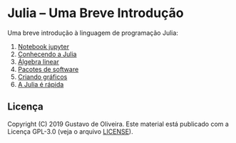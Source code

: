 # Julia – Uma Breve Introdução

Uma breve introdução à linguagem de programação Julia:

1. [Notebook jupyter](01.notebook_jupyter.ipynb)
2. [Conhecendo a Julia](02.conhecendo_a_julia.ipynb)
3. [Álgebra linear](03.algebra_linear.ipynb)
4. [Pacotes de software](04.pacotes_de_software.ipynb)
5. [Criando gráficos](05.criando_graficos.ipynb)
6. [A Julia é rápida](06.a_julia_é_rápida.ipynb)

## Licença

Copyright (C) 2019 Gustavo de Oliveira.
Este material está publicado com a Licença GPL-3.0 (veja o arquivo [LICENSE][1]).

[1]: LICENSE
